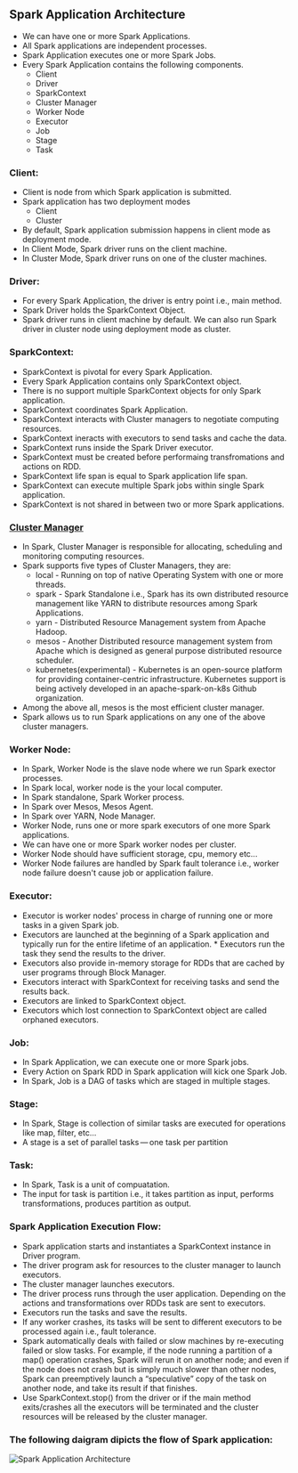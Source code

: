 ## Spark Application Architecture

* We can have one or more Spark Applications.
* All Spark applications are independent processes.
* Spark Application executes one or more Spark Jobs.
* Every Spark Application contains the following components.
  * Client
  * Driver
  * SparkContext
  * Cluster Manager
  * Worker Node
  * Executor
  * Job
  * Stage
  * Task

### Client:
* Client is node from which Spark application is submitted.
* Spark application has two deployment modes
  * Client
  * Cluster
* By default, Spark application submission happens in client mode as deployment mode.
* In Client Mode, Spark driver runs on the client machine.
* In Cluster Mode, Spark driver runs on one of the cluster machines.

### Driver:
* For every Spark Application, the driver is entry point i.e., main method.
* Spark Driver holds the SparkContext Object.
* Spark driver runs in client machine by default. We can also run Spark driver in cluster node using deployment mode as cluster.

### SparkContext:
* SparkContext is pivotal for every Spark Application.
* Every Spark Application contains only SparkContext object.
* There is no support multiple SparkContext objects for only Spark application.
* SparkContext coordinates Spark Application.
* SparkContext interacts with Cluster managers to negotiate computing resources.
* SparkContext ineracts with executors to send tasks and cache the data.
* SparkContext runs inside the Spark Driver executor.
* SparkContext must be created before performaing transfromations and actions on RDD.
* SparkContext life span is equal to Spark application life span.
* SparkContext can execute multiple Spark jobs within single Spark application.
* SparkContext is not shared in between two or more Spark applications.

### [Cluster Manager](https://github.com/malli3131/Spark_Tutorial/new/master/Spark/Core)
* In Spark, Cluster Manager is responsible for allocating, scheduling and monitoring computing resources.
* Spark supports five types of Cluster Managers, they are:
  * local - Running on top of native Operating System with one or more threads.
  * spark - Spark Standalone i.e., Spark has its own distributed resource management like YARN to distribute resources among Spark Applications.
  * yarn - Distributed Resource Management system from Apache Hadoop.
  * mesos - Another Distributed resource management system from Apache which is designed as general purpose distributed resource scheduler.
  * kubernetes(experimental) - Kubernetes is an open-source platform for providing container-centric infrastructure. Kubernetes support is being actively developed in an apache-spark-on-k8s Github organization.
* Among the above all, mesos is the most efficient cluster manager.
* Spark allows us to run Spark applications on any one of the above cluster managers.

### Worker Node:
* In Spark, Worker Node is the slave node where we run Spark exector processes.
* In Spark local, worker node is the your local computer.
* In Spark standalone, Spark Worker process.
* In Spark over Mesos, Mesos Agent.
* In Spark over YARN, Node Manager.
* Worker Node, runs one or more spark executors of one more Spark applications.
* We can have one or more Spark worker nodes per cluster.
* Worker Node should have sufficient storage, cpu, memory etc...
* Worker Node failures are handled by Spark fault tolerance i.e., worker node failure doesn't cause job or application failure.

### Executor:
* Executor is worker nodes' process in charge of running one or more tasks in a given Spark job.
* Executors are launched at the beginning of a Spark application and typically run for the entire lifetime of an application. * Executors run the task they send the results to the driver.
* Executors also provide in-memory storage for RDDs that are cached by user programs through Block Manager.
* Executors interact with SparkContext for receiving tasks and send the results back.
* Executors are linked to SparkContext object.
* Executors which lost connection to SparkContext object are called orphaned executors.

### Job:
* In Spark Application, we can execute one or more Spark jobs.
* Every Action on Spark RDD in Spark application will kick one Spark Job.
* In Spark, Job is a DAG of tasks which are staged in multiple stages.

### Stage:
* In Spark, Stage is collection of similar tasks are executed for operations like map, filter, etc...
* A stage is a set of parallel tasks — one task per partition

### Task:
* In Spark, Task is a unit of compuatation.
* The input for task is partition i.e., it takes partition as input, performs transformations, produces partition as output.

### Spark Application Execution Flow:

* Spark application starts and instantiates a SparkContext instance in Driver program.
* The driver program ask for resources to the cluster manager to launch executors.
* The cluster manager launches executors.
* The driver process runs through the user application. Depending on the actions and transformations over RDDs task are sent to executors.
* Executors run the tasks and save the results.
* If any worker crashes, its tasks will be sent to different executors to be processed again i.e., fault tolerance.
* Spark automatically deals with failed or slow machines by re-executing failed or slow tasks. For example, if the node running a partition of a map() operation crashes, Spark will rerun it on another node; and even if the node does not crash but is simply much slower than other nodes, Spark can preemptively launch a “speculative” copy of the task on another node, and take its result if that finishes.
* Use SparkContext.stop() from the driver or if the main method exits/crashes all the executors will be terminated and the cluster resources will be released by the cluster manager.

### The following daigram dipicts the flow of Spark application:
![Spark Application Architecture](https://github.com/malli3131/Spark_Tutorial/blob/master/Spark/Core/spark_arch.png)

